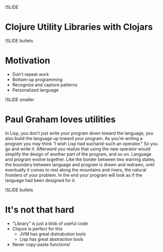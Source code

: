 !SLIDE
# Clojure Utility Libraries with Clojars #

!SLIDE bullets
# Motivation

* Don't repeat work
* Bottom-up programming
* Recognize and capture patterns
* Personalized language

!SLIDE smaller
# Paul Graham loves utilities

In Lisp, you don’t just write your program down toward the language, you also
build the language up toward your program. As you’re writing a program you may
think “I wish Lisp had suchand-such an operator.” So you go and write
it. Afterward you realize that using the new operator would simplify the design
of another part of the program, and so on. Language and program evolve
together. Like the border between two warring states, the boundary between
language and program is drawn and redrawn, until eventually it comes to rest
along the mountains and rivers, the natural frontiers of your problem. In the
end your program will look as if the language had been designed for it.

!SLIDE bullets
# It's not that hard

* "Library" is just a blob of useful code
* Clojure is perfect for this
  * JVM has great distrubution tools
  * Lisp has great abstraction tools
* Never copy-paste functions!
